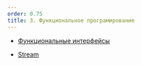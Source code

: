 ```yaml
---
order: 0.75
title: 3. Функциональное програмирование
---
```


-  [Функциональные интерфейсы](./funkcionalnye-interfeysy)

-  [Stream](./stream)